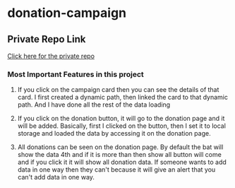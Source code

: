 # donation-campaign

## Private Repo Link

[Click here for the private repo](https://classroom.github.com/a/ymFUnXH9)



###  Most Important Features in this project
1. If you click on the campaign card then you can see the details of that card. I first created a dynamic path, then linked the card to that dynamic path. And I have done all the rest of the data loading

2. If you click on the donation button, it will go to the donation page and it will be added. Basically, first I clicked on the button, then I set it to local storage and loaded the data by accessing it on the donation page.

3. All donations can be seen on the donation page. By default the bat will show the data 4th and if it is more than then show all button will come and if you click it it will show all donation data. If someone wants to add data in one way then they can't because it will give an alert that you can't add data in one way.
